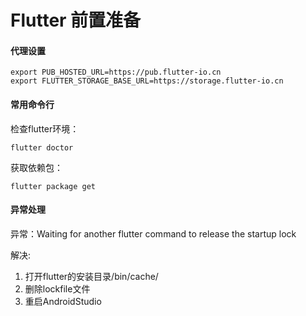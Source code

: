 # Flutter 前置准备

#### 代理设置

```
export PUB_HOSTED_URL=https://pub.flutter-io.cn
export FLUTTER_STORAGE_BASE_URL=https://storage.flutter-io.cn
```



#### 常用命令行

检查flutter环境：

```
flutter doctor
```

获取依赖包：

```
flutter package get 
```

#### 异常处理

异常：Waiting for another flutter command to release the startup lock

解决:

1. 打开flutter的安装目录/bin/cache/
2. 删除lockfile文件
3. 重启AndroidStudio

